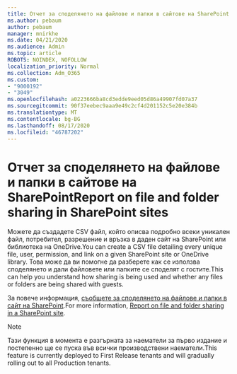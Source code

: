 ```yaml
---
title: Отчет за споделянето на файлове и папки в сайтове на SharePoint
ms.author: pebaum
author: pebaum
manager: mnirkhe
ms.date: 04/21/2020
ms.audience: Admin
ms.topic: article
ROBOTS: NOINDEX, NOFOLLOW
localization_priority: Normal
ms.collection: Adm_O365
ms.custom:
- "9000192"
- "3049"
ms.openlocfilehash: a0223666ba8cd3edde9eed05d86a49907fd07a37
ms.sourcegitcommit: 90f37eebec9aaa9e49c2cf4d201152c5e20e384b
ms.translationtype: MT
ms.contentlocale: bg-BG
ms.lasthandoff: 08/17/2020
ms.locfileid: "46787202"
---
```

# <a name="report-on-file-and-folder-sharing-in-sharepoint-sites"></a><span data-ttu-id="96db3-102">Отчет за споделянето на файлове и папки в сайтове на SharePoint</span><span class="sxs-lookup"><span data-stu-id="96db3-102">Report on file and folder sharing in SharePoint sites</span></span>

<span data-ttu-id="96db3-103">Можете да създадете CSV файл, който описва подробно всеки уникален файл, потребител, разрешение и връзка в даден сайт на SharePoint или библиотека на OneDrive.</span><span class="sxs-lookup"><span data-stu-id="96db3-103">You can create a CSV file detailing every unique file, user, permission, and link on a given SharePoint site or OneDrive library.</span></span> <span data-ttu-id="96db3-104">Това може да ви помогне да разберете как се използва споделянето и дали файловете или папките се споделят с гостите.</span><span class="sxs-lookup"><span data-stu-id="96db3-104">This can help you understand how sharing is being used and whether any files or folders are being shared with guests.</span></span>

<span data-ttu-id="96db3-105">За повече информация, [съобщете за споделянето на файлове и папки в сайт на SharePoint](https://docs.microsoft.com/sharepoint/sharing-reports).</span><span class="sxs-lookup"><span data-stu-id="96db3-105">For more information, [Report on file and folder sharing in a SharePoint site](https://docs.microsoft.com/sharepoint/sharing-reports).</span></span>

> [!NOTE]
> <span data-ttu-id="96db3-106">Тази функция в момента е разгърната за наематели за първо издание и постепенно ще се пуска във всички производствени наематели.</span><span class="sxs-lookup"><span data-stu-id="96db3-106">This feature is currently deployed to First Release tenants and will gradually rolling out to all Production tenants.</span></span>